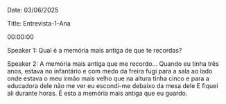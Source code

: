 Date: 03/06/2025

Title: Entrevista-1-Ana

00:00:00 

Speaker 1: Qual é a memória mais antiga de que te recordas? 

Speaker 2: A memória mais antiga que me recordo... Quando 
eu tinha três anos, estava no infantário e com medo da freira fugi para a sala ao lado onde estava 
o meu irmão mais velho que na altura tinha cinco e para a educadora dele não me ver eu escondi-me 
debaixo da mesa dele E fiquei ali durante horas. É esta a memória mais antiga que eu guardo.  
